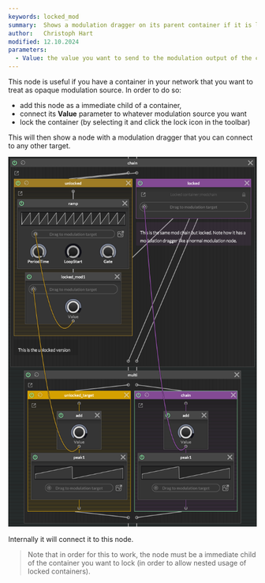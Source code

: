```yaml
---
keywords: locked_mod
summary:  Shows a modulation dragger on its parent container if it is locked
author:   Christoph Hart
modified: 12.10.2024
parameters:
  - Value: the value you want to send to the modulation output of the container
---
```

  
This node is useful if you have a container in your network that you want to treat as opaque modulation source. In order to do so:

- add this node as a immediate child of a container, 
- connect its **Value** parameter to whatever modulation source you want
- lock the container (by selecting it and click the lock icon in the toolbar)

This will then show a node with a modulation dragger that you can connect to any other target. 

![](/images/custom/scriptnode/lock_example.png)

Internally it will connect it to this node.

> Note that in order for this to work, the node must be a immediate child of the container you want to lock (in order to allow nested usage of locked containers).

